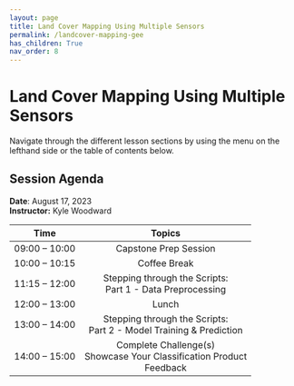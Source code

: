 ```yaml
---
layout: page
title: Land Cover Mapping Using Multiple Sensors
permalink: /landcover-mapping-gee
has_children: True
nav_order: 8
---
```


# Land Cover Mapping Using Multiple Sensors

Navigate through the different lesson sections by using the menu on the lefthand side or the table of contents below.

## Session Agenda

**Date**: August 17, 2023  
**Instructor:** Kyle Woodward

|      Time     |                                                                                                       Topics                                                                                                                                     |
|:-------------:|:-----------------------------------------------------------------------------------------------------------------------------------------------------------------------------------------------------------------:|
| 09:00 – 10:00 |                          Capstone Prep Session                                |
| 10:00 – 10:15 |                              Coffee Break                                     |
| 11:15 – 12:00 | Stepping through the Scripts:<br>Part 1 - Data Preprocessing                  |
| 12:00 – 13:00 |                               Lunch                                           | 
| 13:00 – 14:00 | Stepping through the Scripts:<br>Part 2 - Model Training & Prediction         |
| 14:00 – 15:00 |    Complete Challenge(s)<br>Showcase Your Classification Product<br>Feedback             |